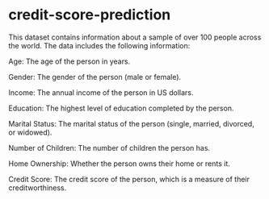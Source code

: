 # credit-score-prediction

This dataset contains information about a sample of over 100 people across the world. The data includes the following information:

Age: The age of the person in years.

Gender: The gender of the person (male or female).

Income: The annual income of the person in US dollars.

Education: The highest level of education completed by the person.

Marital Status: The marital status of the person (single, married, divorced, or widowed).

Number of Children: The number of children the person has.

Home Ownership: Whether the person owns their home or rents it.

Credit Score: The credit score of the person, which is a measure of their creditworthiness.
